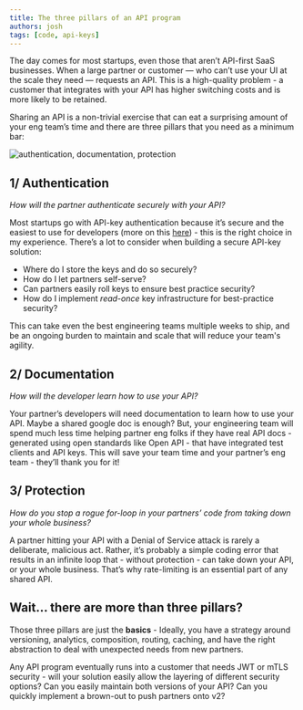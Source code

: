 ```yaml
---
title: The three pillars of an API program
authors: josh
tags: [code, api-keys]
---
```


The day comes for most startups, even those that aren’t API-first SaaS businesses. When a large partner or customer — who can’t use your UI at the scale they need — requests an API. This is a high-quality problem - a customer that integrates with your API has higher switching costs and is more likely to be retained.

Sharing an API is a non-trivial exercise that can eat a surprising amount of your eng team’s time and there are three pillars that you need as a minimum bar:

![authentication, documentation, protection](./three-legged-stool.png)

## 1/ Authentication

_How will the partner authenticate securely with your API?_

Most startups go with API-key authentication because it’s secure and the easiest to use for developers (more on this [here](https://www.zuplo.com/blog/2022/05/03/you-should-be-using-api-keys)) - this is the right choice in my experience. There’s a lot to consider when building a secure API-key solution:

- Where do I store the keys and do so securely?
- How do I let partners self-serve?
- Can partners easily roll keys to ensure best practice security?
- How do I implement _read-once_ key infrastructure for best-practice security?

This can take even the best engineering teams multiple weeks to ship, and be an ongoing burden to maintain and scale that will reduce your team's agility.

## 2/ Documentation

_How will the developer learn how to use your API?_

Your partner’s developers will need documentation to learn how to use your API. Maybe a shared google doc is enough? But, your engineering team will spend much less time helping partner eng folks if they have real API docs - generated using open standards like Open API - that have integrated test clients and API keys. This will save your team time and your partner’s eng team - they’ll thank you for it!

## 3/ Protection

_How do you stop a rogue for-loop in your partners’ code from taking down your whole business?_

A partner hitting your API with a Denial of Service attack is rarely a deliberate, malicious act. Rather, it’s probably a simple coding error that results in an infinite loop that - without protection - can take down your API, or your whole business. That’s why rate-limiting is an essential part of any shared API.

## Wait... there are more than three pillars?

Those three pillars are just the **basics** - Ideally, you have a strategy around versioning, analytics, composition, routing, caching, and have the right abstraction to deal with unexpected needs from new partners.

Any API program eventually runs into a customer that needs JWT or mTLS security - will your solution easily allow the layering of different security options? Can you easily maintain both versions of your API? Can you quickly implement a brown-out to push partners onto v2?
